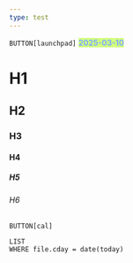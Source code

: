 ```yaml
---
type: test
---
```

`BUTTON[launchpad]`
**<span style="background-color:#D2FD7E;"><span style='color: #7EABFD'>2025-03-10</span></span>**

# H1
## H2
### H3
#### H4
##### H5
###### H6

`BUTTON[cal]`


```dataview
LIST
WHERE file.cday = date(today)
```
